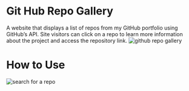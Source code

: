 # Git Hub Repo Gallery
A website that displays a list of repos from my GitHub portfolio using GitHub’s API. Site visitors can click on a repo to learn more information about the project and access the repository link.
![github repo gallery](https://user-images.githubusercontent.com/83617105/149813386-48f7ad3f-1490-4d78-8ad8-57142b19ee18.PNG)


# How to Use
![search for a repo](https://media.giphy.com/media/z29KNZuVlBnfPzoont/giphy.gif)
